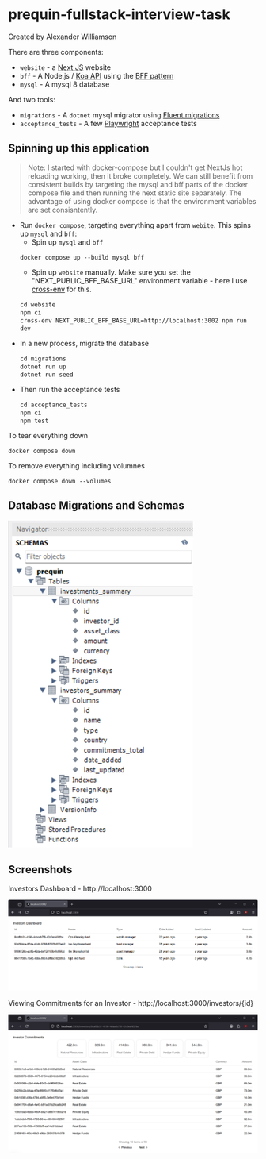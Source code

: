 # prequin-fullstack-interview-task

Created by Alexander Williamson

There are three components:

- `website` - a [Next JS][nextjs] website
- `bff` - A Node.js / [Koa API][koa] using the [BFF pattern][bff]
- `mysql` - A mysql 8 database

And two tools:

- `migrations` - A `dotnet` mysql migrator using [Fluent migrations][fluentmigrator]
- `acceptance_tests` - A few [Playwright][playwright] acceptance tests

## Spinning up this application

> Note: I started with docker-compose but I couldn't get NextJs hot reloading working, then it broke completely. We can still benefit from consistent builds by targeting the mysql and bff parts of the docker compose file and then running the next static site separately. The advantage of using docker compose is that the environment variables are set consisntently.

- Run `docker compose`, targeting everything apart from `webite`. This spins up `mysql` and `bff`:
  - Spin up `mysql` and `bff`
  ```
  docker compose up --build mysql bff
  ```
  - Spin up `website` manually. Make sure you set the "NEXT_PUBLIC_BFF_BASE_URL" environment variable - here I use [cross-env][crossenv] for this.
  ```
  cd website
  npm ci
  cross-env NEXT_PUBLIC_BFF_BASE_URL=http://localhost:3002 npm run dev
  ```
- In a new process, migrate the database
  ```
  cd migrations
  dotnet run up
  dotnet run seed
  ```
- Then run the acceptance tests
  ```
  cd acceptance_tests
  npm ci
  npm test
  ```

To tear everything down

```
docker compose down
```

To remove everything including volumnes

```
docker compose down --volumes
```

## Database Migrations and Schemas

![schemas](schemas.png)

## Screenshots

Investors Dashboard - http://localhost:3000

![investors](investors.png)

Viewing Commitments for an Investor - http://localhost:3000/investors/{id}

![investments](investments.png)

[playwright]: "https://playwright.dev/"
[nextjs]: "https://nextjs.org/"
[koa]: "https://koajs.com/"
[bff]: "https://aws.amazon.com/blogs/mobile/backends-for-frontends-pattern/"
[fluentmigrator]: "https://fluentmigrator.github.io/"
[crossenv]: "https://www.npmjs.com/package/cross-env"
